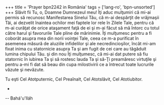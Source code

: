 +++
title = 'Prayer bpn2242 in România'
tags = ['lang-ro', 'bpn-unsorted']
+++
Slăvit fii Tu, o, Doamne Dumnezeul meu!
Îţi aduc mulţumiri că mi-ai permis să recunosc Manifestarea Sinelui Tău, că m-ai despărţit de vrăjmaşii Tăi, ai dezvelit înaintea ochilor mei faptele lor rele în Zilele Tale, pentru că m-ai curăţat de orice ataşament faţă de ei şi m-ai făcut să mă întorc cu totul către harul şi favorurile Tale pline de mărinimie. Îţi mulţumesc pentru a fi coborât asupra mea din norii voinţei Tale, ceea ce m-a purificat în asemenea măsură de aluziile infidelilor şi ale necredincioşilor, încât mi-am fixat inima cu statornicie asupra Ta şi am fugit de cei care au tăgăduit lumina chipului Tău. şi din nou Îţi mulţumesc, că mi-ai dat putere să fiu statornic în iubirea Ta şi să rostesc lauda Ta şi să-Ţi preamăresc virtuţile şi pentru a-mi fi dat să beau din cupa milostivirii ce a întrecut toate lucrurile văzute şi nevăzute.

Tu eşti Cel Atotputernic, Cel Preaînalt, Cel Atotslăvit, Cel Atotiubitor.

-

-- Bahá'u'lláh
